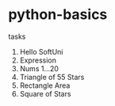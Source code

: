 # python-basics
tasks

01. Hello SoftUni
02. Expression
03. Nums 1...20
04. Triangle of 55 Stars
05. Rectangle Area
06. Square of Stars
